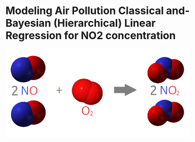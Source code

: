 # Modeling Air Pollution Classical and-Bayesian (Hierarchical) Linear Regression for NO2 concentration

<img src="reaction2.png" width="600">
